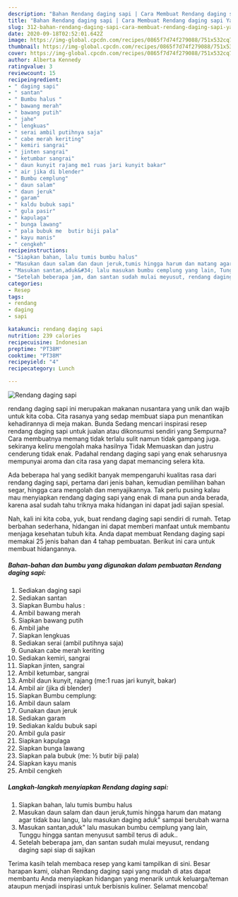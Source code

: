 ```yaml
---
description: "Bahan Rendang daging sapi | Cara Membuat Rendang daging sapi Yang Mudah Dan Praktis"
title: "Bahan Rendang daging sapi | Cara Membuat Rendang daging sapi Yang Mudah Dan Praktis"
slug: 312-bahan-rendang-daging-sapi-cara-membuat-rendang-daging-sapi-yang-mudah-dan-praktis
date: 2020-09-18T02:52:01.642Z
image: https://img-global.cpcdn.com/recipes/0865f7d74f279088/751x532cq70/rendang-daging-sapi-foto-resep-utama.jpg
thumbnail: https://img-global.cpcdn.com/recipes/0865f7d74f279088/751x532cq70/rendang-daging-sapi-foto-resep-utama.jpg
cover: https://img-global.cpcdn.com/recipes/0865f7d74f279088/751x532cq70/rendang-daging-sapi-foto-resep-utama.jpg
author: Alberta Kennedy
ratingvalue: 3
reviewcount: 15
recipeingredient:
- " daging sapi"
- " santan"
- " Bumbu halus "
- " bawang merah"
- " bawang putih"
- " jahe"
- " lengkuas"
- " serai ambil putihnya saja"
- " cabe merah keriting"
- " kemiri sangrai"
- " jinten sangrai"
- " ketumbar sangrai"
- " daun kunyit rajang me1 ruas jari kunyit bakar"
- " air jika di blender"
- " Bumbu cemplung"
- " daun salam"
- " daun jeruk"
- " garam"
- " kaldu bubuk sapi"
- " gula pasir"
- " kapulaga"
- " bunga lawang"
- " pala bubuk me  butir biji pala"
- " kayu manis"
- " cengkeh"
recipeinstructions:
- "Siapkan bahan, lalu tumis bumbu halus"
- "Masukan daun salam dan daun jeruk,tumis hingga harum dan matang agar tidak bau langu, lalu masukan daging aduk&#34; sampai berubah warna"
- "Masukan santan,aduk&#34; lalu masukan bumbu cemplung yang lain, Tunggu hingga santan menyusut sambil terus di aduk.."
- "Setelah beberapa jam, dan santan sudah mulai meyusut, rendang daging sapi siap di sajikan"
categories:
- Resep
tags:
- rendang
- daging
- sapi

katakunci: rendang daging sapi 
nutrition: 239 calories
recipecuisine: Indonesian
preptime: "PT38M"
cooktime: "PT38M"
recipeyield: "4"
recipecategory: Lunch

---
```



![Rendang daging sapi](https://img-global.cpcdn.com/recipes/0865f7d74f279088/751x532cq70/rendang-daging-sapi-foto-resep-utama.jpg)


rendang daging sapi ini merupakan makanan nusantara yang unik dan wajib untuk kita coba. Cita rasanya yang sedap membuat siapa pun menantikan kehadirannya di meja makan.
Bunda Sedang mencari inspirasi resep rendang daging sapi untuk jualan atau dikonsumsi sendiri yang Sempurna? Cara membuatnya memang tidak terlalu sulit namun tidak gampang juga. sekiranya keliru mengolah maka hasilnya Tidak Memuaskan dan justru cenderung tidak enak. Padahal rendang daging sapi yang enak seharusnya mempunyai aroma dan cita rasa yang dapat memancing selera kita.

Ada beberapa hal yang sedikit banyak mempengaruhi kualitas rasa dari rendang daging sapi, pertama dari jenis bahan, kemudian pemilihan bahan segar, hingga cara mengolah dan menyajikannya. Tak perlu pusing kalau mau menyiapkan rendang daging sapi yang enak di mana pun anda berada, karena asal sudah tahu triknya maka hidangan ini dapat jadi sajian spesial.




Nah, kali ini kita coba, yuk, buat rendang daging sapi sendiri di rumah. Tetap berbahan sederhana, hidangan ini dapat memberi manfaat untuk membantu menjaga kesehatan tubuh kita. Anda dapat membuat Rendang daging sapi memakai 25 jenis bahan dan 4 tahap pembuatan. Berikut ini cara untuk membuat hidangannya.

<!--inarticleads1-->

##### Bahan-bahan dan bumbu yang digunakan dalam pembuatan Rendang daging sapi:

1. Sediakan  daging sapi
1. Sediakan  santan
1. Siapkan  Bumbu halus :
1. Ambil  bawang merah
1. Siapkan  bawang putih
1. Ambil  jahe
1. Siapkan  lengkuas
1. Sediakan  serai (ambil putihnya saja)
1. Gunakan  cabe merah keriting
1. Sediakan  kemiri, sangrai
1. Siapkan  jinten, sangrai
1. Ambil  ketumbar, sangrai
1. Ambil  daun kunyit, rajang (me:1 ruas jari kunyit, bakar)
1. Ambil  air (jika di blender)
1. Siapkan  Bumbu cemplung:
1. Ambil  daun salam
1. Gunakan  daun jeruk
1. Sediakan  garam
1. Sediakan  kaldu bubuk sapi
1. Ambil  gula pasir
1. Siapkan  kapulaga
1. Siapkan  bunga lawang
1. Siapkan  pala bubuk (me: ½ butir biji pala)
1. Siapkan  kayu manis
1. Ambil  cengkeh




<!--inarticleads2-->

##### Langkah-langkah menyiapkan Rendang daging sapi:

1. Siapkan bahan, lalu tumis bumbu halus
1. Masukan daun salam dan daun jeruk,tumis hingga harum dan matang agar tidak bau langu, lalu masukan daging aduk&#34; sampai berubah warna
1. Masukan santan,aduk&#34; lalu masukan bumbu cemplung yang lain, Tunggu hingga santan menyusut sambil terus di aduk..
1. Setelah beberapa jam, dan santan sudah mulai meyusut, rendang daging sapi siap di sajikan




Terima kasih telah membaca resep yang kami tampilkan di sini. Besar harapan kami, olahan Rendang daging sapi yang mudah di atas dapat membantu Anda menyiapkan hidangan yang menarik untuk keluarga/teman ataupun menjadi inspirasi untuk berbisnis kuliner. Selamat mencoba!
